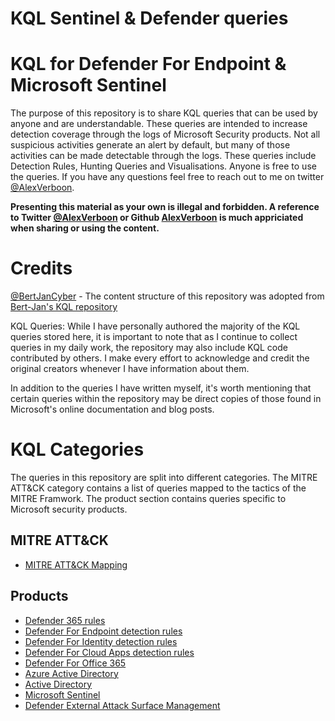 # KQL Sentinel & Defender queries

# KQL for Defender For Endpoint & Microsoft Sentinel
The purpose of this repository is to share KQL queries that can be used by anyone and are understandable. These queries are intended to increase detection coverage through the logs of Microsoft Security products. Not all suspicious activities generate an alert by default, but many of those activities can be made detectable through the logs. These queries include Detection Rules, Hunting Queries and Visualisations. Anyone is free to use the queries. If you have any questions feel free to reach out to me on twitter [@AlexVerboon](https://twitter.com/alexverboon). 

**Presenting this material as your own is illegal and forbidden. A reference to Twitter [@AlexVerboon](https://twitter.com/alexverboon) or Github [AlexVerboon](https://github.com/alexverboon/Hunting-Queries-Detection-Rules) is much appriciated when sharing or using the content.**

# Credits

[@BertJanCyber](https://twitter.com/BertJanCyber) - The content structure of this repository was adopted from [Bert-Jan's KQL repository](https://github.com/Bert-JanP/Hunting-Queries-Detection-Rules)

KQL Queries: While I have personally authored the majority of the KQL queries stored here, it is important to note that as I continue to collect queries in my daily work, the repository may also include KQL code contributed by others. I make every effort to acknowledge and credit the original creators whenever I have information about them.

In addition to the queries I have written myself, it's worth mentioning that certain queries within the repository may be direct copies of those found in Microsoft's online documentation and blog posts.

# KQL Categories

The queries in this repository are split into different categories. The MITRE ATT&CK category contains a list of queries mapped to the tactics of the MITRE Framwork. The product section contains queries specific to Microsoft security products. 

## MITRE ATT&CK

- [MITRE ATT&CK Mapping](./MITRE%20ATT%26CK/)

## Products

- [Defender 365 rules](./Defender%20365/)
- [Defender For Endpoint detection rules](./Defender%20For%20Endpoint/)
- [Defender For Identity detection rules](./Defender%20For%20Identity)
- [Defender For Cloud Apps detection rules](./Defender%20For%20Cloud%20Apps)
- [Defender For Office 365](./Defender%20For%20Office%20365/)
- [Azure Active Directory](./Azure%20Active%20Directory)
- [Active Directory](./ActiveDirectory/)
- [Microsoft Sentinel](./Sentinel)
- [Defender External Attack Surface Management](./Defender%20External%20Attack%20Surface%20Management/)
